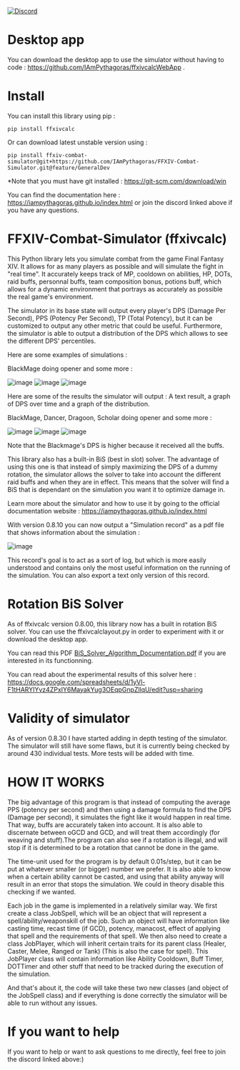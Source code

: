 [![Discord](https://img.shields.io/discord/970724799464738977?color=7289da&label=Discord&logo=discord)](https://discord.gg/mZXKUNy2sw)

# Desktop app

You can download the desktop app to use the simulator without having to code : https://github.com/IAmPythagoras/ffxivcalcWebApp .

# Install

You can install this library using pip : 

```
pip install ffxivcalc
```

Or can download latest unstable version using : 

```
pip install ffxiv-combat-simulator@git+https://github.com/IAmPythagoras/FFXIV-Combat-Simulator.git@feature/GeneralDev
```

*Note that you must have git installed : https://git-scm.com/download/win 

You can find the documentation here : https://iampythagoras.github.io/index.html or join the discord linked above if you have any questions.

# FFXIV-Combat-Simulator (ffxivcalc)

This Python library lets you simulate combat from the game Final Fantasy XIV. It allows for as many players as possible and will simulate the fight in "real time". It
accurately keeps track of MP, cooldown on abilities, HP, DOTs, raid buffs, personnal buffs, team composition bonus, potions buff, which allows for a dynamic environment that portrays as accurately as possible the real game's environment.

The simulator in its base state will output every player's DPS (Damage Per Second), PPS (Potency Per Second), TP (Total Potency), but it can be customized to output any other metric that could be useful. Furthermore, the simulator is able to output a distribution of the DPS which allows to see the different DPS' percentiles.

Here are some examples of simulations :

BlackMage doing opener and some more :

![image](https://github.com/IAmPythagoras/FFXIV-Combat-Simulator/assets/62820030/5bde764b-7e4a-4fa5-9bc5-8668e716f1d9)
![image](https://github.com/IAmPythagoras/FFXIV-Combat-Simulator/assets/62820030/8f8fd525-6b17-4582-a490-1da3ae8f0bfb)
![image](https://github.com/IAmPythagoras/FFXIV-Combat-Simulator/assets/62820030/40304b27-af47-4181-bdff-d8d02b414cfd)

Here are some of the results the simulator will output : A text result, a graph of DPS over time and a graph of the distribution.

BlackMage, Dancer, Dragoon, Scholar doing opener and some more :

![image](https://github.com/IAmPythagoras/FFXIV-Combat-Simulator/assets/62820030/e3e8e2c7-935d-49fa-91c8-745f134e01e1)
![image](https://github.com/IAmPythagoras/FFXIV-Combat-Simulator/assets/62820030/f351ec39-c241-4ffb-9722-a6ce7098c5b9)
![image](https://github.com/IAmPythagoras/FFXIV-Combat-Simulator/assets/62820030/9972f6aa-e0ef-4a63-a908-2b106ecff814)

Note that the Blackmage's DPS is higher because it received all the buffs.

This library also has a built-in BiS (best in slot) solver. The advantage of using this one is that instead of simply maximizing the DPS of a dummy rotation, the simulator allows the solver to take into account the different raid buffs and when they are in effect. This means that the solver will find a BiS that is dependant on the simulation you want it to optimize damage in.

Learn more about the simulator and how to use it by going to the official documentation website : https://iampythagoras.github.io/index.html

With version 0.8.10 you can now output a "Simulation record" as a pdf file that shows information about the simulation :

![image](https://github.com/IAmPythagoras/FFXIV-Combat-Simulator/assets/62820030/88069e5d-8ffa-4783-acc3-b1b02c3ce33e)

This record's goal is to act as a sort of log, but which is more easily understood and contains only the most useful information on the running of the simulation.
You can also export a text only version of this record.
# Rotation BiS Solver 

As of ffxivcalc version 0.8.00, this library now has a built in rotation BiS solver. You can use the ffxivcalclayout.py in order to experiment with it or download the desktop app.

You can read this PDF [BiS_Solver_Algorithm_Documentation.pdf](https://github.com/IAmPythagoras/FFXIV-Combat-Simulator/files/12580553/BiS_Solver_Algorithm_Documentation.pdf) if you are interested in its
functionning. 

You can read about the experimental results of this solver here : https://docs.google.com/spreadsheets/d/1yVl-F1tHARYIYvz4ZPxIY6MayakYug3OEqpGnpZllqU/edit?usp=sharing

# Validity of simulator

As of version 0.8.30 I have started adding in depth testing of the simulator. The simulator will still have some flaws, but it is currently being checked by around 430 individual tests. More tests
will be added with time.

# HOW IT WORKS

The big advantage of this program is that instead of computing the average PPS (potency per second) and then using a damage formula to find the
DPS (Damage per second), it simulates the fight like it would happen in real time. That way, buffs are accurately taken into account. It is also able to discernate between oGCD and GCD, and will treat them accordingly (for weaving and stuff).The program can also see if a rotation is illegal, and will stop if it is determined to be a rotation that cannot be done in the game.

The time-unit used for the program is by default 0.01s/step, but it can be put at whatever smaller (or bigger) number we prefer. It is also able to know when a certain ability cannot be casted, and using that ability anyway will result in an error that stops the simulation. We could in theory disable this checking if we wanted.

Each job in the game is implemented in a relatively similar way. We first create a class JobSpell, which will be an object that will represent a spell/ability/weaponskill of the job. Such an object will have information like casting time, recast time (if GCD), potency, manacost, effect of applying that spell and the requirements of that spell. We then also need to create a class JobPlayer, which will inherit certain traits for its parent class (Healer, Caster, Melee, Ranged or Tank) (This is also the case for spell). This JobPlayer class will contain information like Ability Cooldown, Buff Timer, DOTTimer and other stuff that need to be tracked during the execution of the simulation.

And that's about it, the code will take these two new classes (and object of the JobSpell class) and if everything is done correctly the simulator will be able to run without any issues.

# If you want to help

If you want to help or want to ask questions to me directly, feel free to join the discord linked above:)
